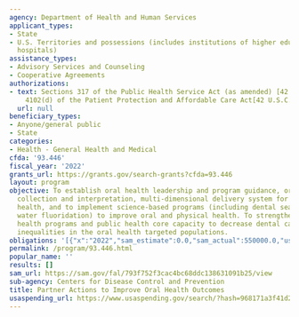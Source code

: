 ```yaml
---
agency: Department of Health and Human Services
applicant_types:
- State
- U.S. Territories and possessions (includes institutions of higher education and
  hospitals)
assistance_types:
- Advisory Services and Counseling
- Cooperative Agreements
authorizations:
- text: Sections 317 of the Public Health Service Act (as amended) [42 U.S.C. Sections
    4102(d) of the Patient Protection and Affordable Care Act[42 U.S.C. Section 280k-3].
  url: null
beneficiary_types:
- Anyone/general public
- State
categories:
- Health - General Health and Medical
cfda: '93.446'
fiscal_year: '2022'
grants_url: https://grants.gov/search-grants?cfda=93.446
layout: program
objective: To establish oral health leadership and program guidance, oral health data
  collection and interpretation, multi-dimensional delivery system for oral and physical
  health, and to implement science-based programs (including dental sealants and community
  water fluoridation) to improve oral and physical health. To strengthen state oral
  health programs and public health core capacity to decrease dental caries and reduce
  inequalities in the oral health targeted populations.
obligations: '[{"x":"2022","sam_estimate":0.0,"sam_actual":550000.0,"usa_spending_actual":550000.0},{"x":"2023","sam_estimate":550000.0,"sam_actual":0.0,"usa_spending_actual":550000.0},{"x":"2024","sam_estimate":550000.0,"sam_actual":0.0,"usa_spending_actual":599971.0}]'
permalink: /program/93.446.html
popular_name: ''
results: []
sam_url: https://sam.gov/fal/793f752f3cac4bc68ddc138631091b25/view
sub-agency: Centers for Disease Control and Prevention
title: Partner Actions to Improve Oral Health Outcomes
usaspending_url: https://www.usaspending.gov/search/?hash=968171a3f41d2228a52c1fbed5093ab6
---
```

